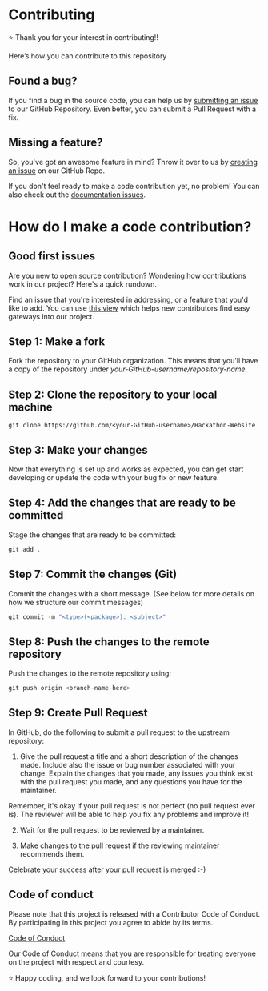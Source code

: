 # Contributing

⭐ Thank you for your interest in contributing!!

Here’s how you can contribute to this repository

## Found a bug?

If you find a bug in the source code, you can help us by [submitting an issue](https://github.com/SGCODEX/Hackathon-Website/issues/new?assignees=&labels=bug) to our GitHub Repository. Even better, you can submit a Pull Request with a fix.

## Missing a feature?

So, you've got an awesome feature in mind? Throw it over to us by [creating an issue](https://github.com/SGCODEX/Hackathon-Website/issues/new?assignees=&labels=enhancement) on our GitHub Repo.

If you don't feel ready to make a code contribution yet, no problem! You can also check out the [documentation issues](https://github.com/SGCODEX/Hackathon-Website/issues?q=is%3Aopen+is%3Aissue+label%3Adocumentation).

# How do I make a code contribution?

## Good first issues

Are you new to open source contribution? Wondering how contributions work in our project? Here's a quick rundown.

Find an issue that you're interested in addressing, or a feature that you'd like to add.
You can use [this view](https://github.com/SGCODEX/Hackathon-Website/issues?q=is%3Aopen+is%3Aissue+label%3A%22good+first+issue%22) which helps new contributors find easy gateways into our project.

## Step 1: Make a fork

Fork the repository to your GitHub organization. This means that you'll have a copy of the repository under _your-GitHub-username/repository-name_.

## Step 2: Clone the repository to your local machine

```
git clone https://github.com/<your-GitHub-username>/Hackathon-Website

```

## Step 3: Make your changes

Now that everything is set up and works as expected, you can get start developing or update the code with your bug fix or new feature.

## Step 4: Add the changes that are ready to be committed

Stage the changes that are ready to be committed:

```jsx
git add .
```

## Step 7: Commit the changes (Git)

Commit the changes with a short message. (See below for more details on how we structure our commit messages)

```jsx
git commit -m "<type>(<package>): <subject>"
```

## Step 8: Push the changes to the remote repository

Push the changes to the remote repository using:

```jsx
git push origin <branch-name-here>
```

## Step 9: Create Pull Request

In GitHub, do the following to submit a pull request to the upstream repository:

1.  Give the pull request a title and a short description of the changes made. Include also the issue or bug number associated with your change. Explain the changes that you made, any issues you think exist with the pull request you made, and any questions you have for the maintainer.

Remember, it's okay if your pull request is not perfect (no pull request ever is). The reviewer will be able to help you fix any problems and improve it!

2.  Wait for the pull request to be reviewed by a maintainer.

3.  Make changes to the pull request if the reviewing maintainer recommends them.

Celebrate your success after your pull request is merged :-)

## Code of conduct

Please note that this project is released with a Contributor Code of Conduct. By participating in this project you agree to abide by its terms.

[Code of Conduct](https://github.com/SGCODEX/Hackathon-Website/blob/main/CODE_OF_CONDUCT.md)

Our Code of Conduct means that you are responsible for treating everyone on the project with respect and courtesy.

⭐ Happy coding, and we look forward to your contributions!
